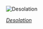 
![Desolation](https://upload.wikimedia.org/wikipedia/commons/thumb/7/77/Cole_Thomas_The_Course_of_Empire_Desolation_1836.jpg/750px-Cole_Thomas_The_Course_of_Empire_Desolation_1836.jpg)

*[Desolation](https://wikipedia.org/wiki/File:Cole_Thomas_The_Course_of_Empire_Desolation_1836.jpg)*

